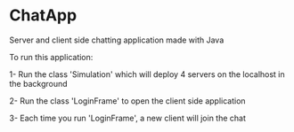 # ChatApp
Server and client side chatting application made with Java

To run this application:

1- Run the class 'Simulation' which will deploy 4 servers on the localhost in the background

2- Run the class 'LoginFrame' to open the client side application

3- Each time you run 'LoginFrame', a new client will join the chat
